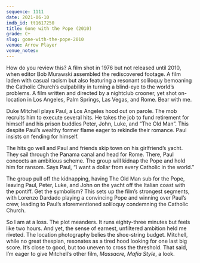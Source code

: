 ```yaml
---
sequence: 1111
date: 2021-06-10
imdb_id: tt1617250
title: Gone with the Pope (2010)
grade: C+
slug: gone-with-the-pope-2010
venue: Arrow Player
venue_notes:
---
```


How do you review this? A film shot in 1976 but not released until 2010, when editor Bob Murawski assembled the rediscovered footage. A film laden with casual racism but also featuring a resonant soliloquy bemoaning the Catholic Church’s culpability in turning a blind-eye to the world’s problems. A film written and directed by a nightclub crooner, yet shot on-location in Los Angeles, Palm Springs, Las Vegas, and Rome. Bear with me.

<!-- end -->

Duke Mitchell plays Paul, a Los Angeles hood out on parole. The mob recruits him to execute several hits. He takes the job to fund retirement for himself and his prison buddies Peter, John, Luke, and “The Old Man”. This despite Paul’s wealthy former flame eager to rekindle their romance. Paul insists on fending for himself.

The hits go well and Paul and friends skip town on his girlfriend’s yacht. They sail through the Panama canal and head for Rome. There, Paul concocts an ambitious scheme. The group will kidnap the Pope and hold him for ransom. Says Paul, “I want a dollar from every Catholic in the world.”

The group pull off the kidnapping, having The Old Man sub for the Pope, leaving Paul, Peter, Luke, and John on the yacht off the Italian coast with the pontiff. Get the symbolism? This sets up the film’s strongest segments, with Lorenzo Dardado playing a convincing Pope and winning over Paul’s crew, leading to Paul’s aforementioned soliloquy condemning the Catholic Church.

So I am at a loss. The plot meanders. It runs eighty-three minutes but feels like two hours. And yet, the sense of earnest, unfiltered ambition held me riveted. The location photography belies the shoe-string budget. Mitchell, while no great thespian, resonates as a tired hood looking for one last big score. It’s close to good, but too uneven to cross the threshold. That said, I’m eager to give Mitchell’s other film, <span data-imdb-id="tt0077525">_Massacre, Mafia Style_</a>, a look.
